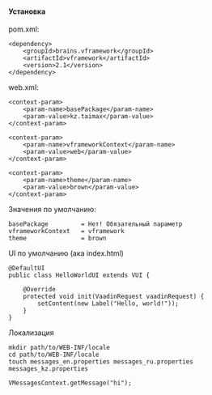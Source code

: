 #### Установка
    
pom.xml:

    <dependency>
        <groupId>brains.vframework</groupId>
        <artifactId>vframework</artifactId>
        <version>2.1</version>
    </dependency>

web.xml:

    <context-param>
        <param-name>basePackage</param-name>
        <param-value>kz.taimax</param-value>
    </context-param>

    <context-param>
        <param-name>vframeworkContext</param-name>
        <param-value>web</param-value>
    </context-param>

    <context-param>
        <param-name>theme</param-name>
        <param-value>brown</param-value>
    </context-param>
    
Значения по умолчанию:

    basePackage         = Нет! Обязательный параметр
    vframeworkContext   = vframework
    theme               = brown
    
UI по умолчанию (ака index.html)

    @DefaultUI
    public class HelloWorldUI extends VUI {
    
        @Override
        protected void init(VaadinRequest vaadinRequest) {
            setContent(new Label("Hello, world!"));
        }
    }
    
Локализация
    
    mkdir path/to/WEB-INF/locale
    cd path/to/WEB-INF/locale
    touch messages_en.properties messages_ru.properties messages_kz.properties 
    
    VMessagesContext.getMessage("hi");
    